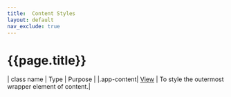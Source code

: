 ```yaml
---
title:  Content Styles
layout: default
nav_exclude: true
---
```

# {{page.title}}

| class name  | Type | Purpose |
|.app-content| [View](../view.style.html) | To style the outermost wrapper element of content.|
